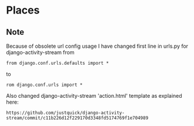 Places
======

Note
----
Because of obsolete url config usage I have changed first line in urls.py for
django-activity-stream from

    from django.conf.urls.defaults import *
    
to
    
    rom django.conf.urls import *
    
Also changed django-activity-stream 'action.html' template as explained here:

    https://github.com/justquick/django-activity-stream/commit/c11b226d12f229170d3348fd5174769f1e704989